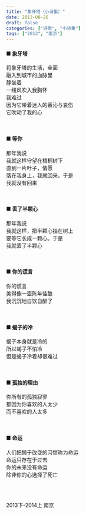```yaml
---
title: "象牙塔（小诗集）"
date: 2013-08-26
draft: false
categories: ["诗歌", "小诗集"]
tags: ["2013", "南京"]
---
```


#### ■ 象牙塔
将象牙塔的生活，全面  
融入到城市的血脉里  
静坐着  
一缕风吹入我胸怀  
我难过  
因为它带着迷人的香沁与哀伤  
它吹动了我的心  

&nbsp;

#### ■ 等你
那年我说  
我就这样守望在梧桐树下  
直到一片叶子，情愿  
落在我身上，我就回来。于是  
我就没有回来  

&nbsp;  

#### ■ 丢了半颗心
那年我说  
我就这样，把半颗心挂在树上  
要等它长成一颗心。于是   
我就丢了半颗心   

&nbsp;  

#### ■ 你的谎言
你的谎言   
美得像一壶陈年佳酿   
我沉沉地自饮自醉了    

&nbsp;  

#### ■ 蝎子的冷
蝎子本身就是冷的  
所以蝎子不怕冷  
但是蝎子冷着却很难过  

&nbsp;  

#### ■ 孤独的理由
你所有的孤独寂寥  
都因为你喜欢的人太少  
而不喜欢的人太多  

&nbsp;  

#### ■ 命运
人们把懒于改变的习惯称为命运  
命运只存在于过去  
你的未来没有命运  
除非你的心选择了死亡  

&nbsp;  
&nbsp;  

2013下-2014上 南京  

